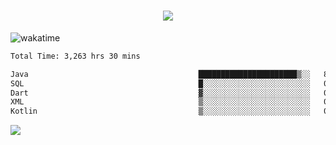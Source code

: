 <h1 align="center">
  <img src="https://readme-typing-svg.herokuapp.com/?font=Righteous&size=35&center=true&vCenter=true&width=500&height=70&duration=4000&lines=Hi!+%F0%9F%91%8B+I%27m+Ali%20Osman!;" />
</h1>


![wakatime](https://wakatime.com/share/@aliosmanoktar/3a8ffe71-6da4-4964-913b-2f09afbe53bf.svg?cache=none)
<!--START_SECTION:waka-->

```txt
Total Time: 3,263 hrs 30 mins

Java                                      ██████████████████████▒░░   89.29 %
SQL                                       █░░░░░░░░░░░░░░░░░░░░░░░░   04.15 %
Dart                                      ▓░░░░░░░░░░░░░░░░░░░░░░░░   02.13 %
XML                                       ▒░░░░░░░░░░░░░░░░░░░░░░░░   00.73 %
Kotlin                                    ▒░░░░░░░░░░░░░░░░░░░░░░░░   00.68 %
```

<!--END_SECTION:waka-->

<img src="https://profile-counter.glitch.me/aliosmanoktar/count.svg" />

